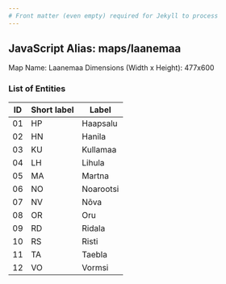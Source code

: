 ```yaml
---
# Front matter (even empty) required for Jekyll to process
---
```


## JavaScript Alias: maps/laanemaa

Map Name: Laanemaa
Dimensions (Width x Height): 477x600





### List of Entities

ID | Short label | Label
---|---|---|
01|HP|Haapsalu
02|HN|Hanila
03|KU|Kullamaa
04|LH|Lihula
05|MA|Martna
06|NO|Noarootsi
07|NV|Nõva
08|OR|Oru
09|RD|Ridala
10|RS|Risti
11|TA|Taebla
12|VO|Vormsi

